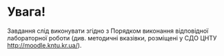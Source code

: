 ﻿# Увага!
Завдання слід виконувати згідно з Порядком виконання відповідної лабораторної роботи (див. методичні вказівки, розміщені у СДО ЦНТУ http://moodle.kntu.kr.ua/).

